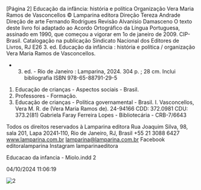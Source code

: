 [Página 2]
Educação da infância: história e política
Organização
Vera Maria Ramos de Vasconcellos
© Lamparina editora
Direção
Tereza Andrade
Direção de arte
Fernando Rodrigues
Revisão
Alvanísio Damasceno
O texto deste livro foi adaptado ao Acordo Ortográfico
da Língua Portuguesa, assinado em 1990,
que começou a vigorar em 1o de janeiro de 2009.
CIP-Brasil.
Catalogação na publicação
Sindicato Nacional dos Editores de Livros, RJ
E26
3. ed.
Educação da infância : história e política /
organização Vera Maria Ramos de Vasconcellos.
- 3. ed. - Rio de Janeiro : Lamparina, 2024.
304 p. ; 28 cm.
Inclui bibliografia
ISBN 978-65-88791-29-5
1. Educação de crianças - Aspectos sociais - Brasil.
2. Professores - Formação.
3. Educação de crianças - Política governamental - Brasil.
I. Vasconcellos, Vera M. R. de (Vera Maria Ramos de).
24-94166
CDD: 372.0981
CDU: 373.2(81)
Gabriela Faray Ferreira Lopes - Bibliotecária - CRB-7/6643

Todos os direitos reservados à
Lamparina editora
Rua Joaquim Silva, 98, sala 201, Lapa
20241‑110, Rio de Janeiro, RJ, Brasil
+55 21 3088 6427
www.lamparina.com.br
lamparina@lamparina.com.br
Facebook editoralamparina
Instagram lamparinaeditora

Educacao da infancia - Miolo.indd 2

04/10/2024 11:06:19

![2](./img/page_2-01.jpg)
